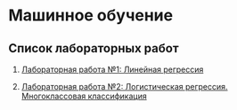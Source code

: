 # Машинное обучение

## Список лабораторных работ

1. [Лабораторная работа №1: Линейная регрессия](lab1)  

2. [Лабораторная работа №2: Логистическая регрессия. Многоклассовая классификация](lab2) 
